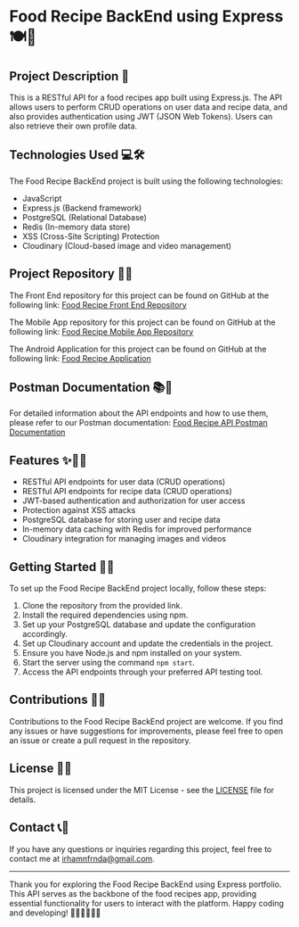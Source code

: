# Food Recipe BackEnd using Express 🍽️🔧

## Project Description 🚀

This is a RESTful API for a food recipes app built using Express.js. The API allows users to perform CRUD operations on user data and recipe data, and also provides authentication using JWT (JSON Web Tokens). Users can also retrieve their own profile data.

## Technologies Used 💻🛠️

The Food Recipe BackEnd project is built using the following technologies:

- JavaScript
- Express.js (Backend framework)
- PostgreSQL (Relational Database)
- Redis (In-memory data store)
- XSS (Cross-Site Scripting) Protection
- Cloudinary (Cloud-based image and video management)

## Project Repository 📂🔗

The Front End repository for this project can be found on GitHub at the following link:
[Food Recipe Front End Repository](https://github.com/IrhamNfrnda/food-recipe-fe-react)

The Mobile App repository for this project can be found on GitHub at the following link:
[Food Recipe Mobile App Repository](https://github.com/IrhamNfrnda/Food-Recipe-App)

The Android Application for this project can be found on GitHub at the following link:
[Food Recipe Application](https://github.com/IrhamNfrnda/Food-Recipe-App/releases)

## Postman Documentation 📚📝

For detailed information about the API endpoints and how to use them, please refer to our Postman documentation:
[Food Recipe API Postman Documentation](https://documenter.getpostman.com/view/14500995/2s93eYVXmQ)

## Features ✨🍔🍰

- RESTful API endpoints for user data (CRUD operations)
- RESTful API endpoints for recipe data (CRUD operations)
- JWT-based authentication and authorization for user access
- Protection against XSS attacks
- PostgreSQL database for storing user and recipe data
- In-memory data caching with Redis for improved performance
- Cloudinary integration for managing images and videos

## Getting Started 🏁🚀

To set up the Food Recipe BackEnd project locally, follow these steps:

1. Clone the repository from the provided link.
2. Install the required dependencies using npm.
3. Set up your PostgreSQL database and update the configuration accordingly.
4. Set up Cloudinary account and update the credentials in the project.
5. Ensure you have Node.js and npm installed on your system.
6. Start the server using the command `npm start`.
7. Access the API endpoints through your preferred API testing tool.

## Contributions 🤝🌟

Contributions to the Food Recipe BackEnd project are welcome. If you find any issues or have suggestions for improvements, please feel free to open an issue or create a pull request in the repository.

## License 📜📝

This project is licensed under the MIT License - see the [LICENSE](LICENSE) file for details.

## Contact 📞📧

If you have any questions or inquiries regarding this project, feel free to contact me at [irhamnfrnda@gmail.com](mailto:irhamnfrnda@gmail.com).

---

Thank you for exploring the Food Recipe BackEnd using Express portfolio. This API serves as the backbone of the food recipes app, providing essential functionality for users to interact with the platform. Happy coding and developing! 🍳🥗👩‍🍳👨‍🍳
